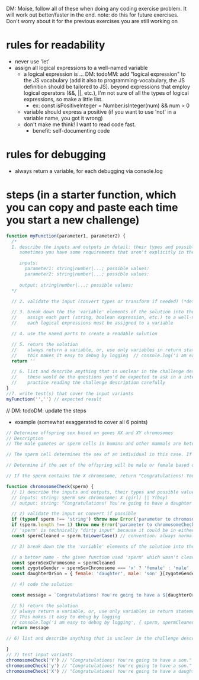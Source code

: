 
DM: Moise, follow all of these when doing any coding exercise problem. It will work out better/faster in the end.
    note: do this for future exercises. Don't worry about it for the previous exercises you are still working on

# rules for readability
* never use 'let'
* assign all logical expressions to a well-named variable
  * a logical expression is ... DM: todoMM: add "logical expression" to the JS vocabulary (add it also to programming-vocabulary, the JS definition should be tailored to JS). beyond expressions that employ logical operators (&&, ||, etc.), I'm not sure of all the types of logical expressions, so make a little list.
    * ex: const isPositiveInteger = Number.isInteger(num) && num > 0
  * variable should express a positive (if you want to use 'not' in a variable name, you got it wrong)
  * don't make me think! I want to read code fast.
	* benefit: self-documenting code

# rules for debugging
* always return a variable, for each debugging via console.log 

# steps (in a starter function, which you can copy and paste each time you start a new challenge)
```js
function myFunction(parameter1, parameter2) {
  /*   
  1. describe the inputs and outputs in detail: their types and possible values
     sometimes you have some requirements that aren't explicitly in the instructions, but are in the example.

     inputs: 
       parameter1: string|number|...; possible values: 
       parameter2: string|number|...; possible values:
       
     output: string|number|...; possible values: 
  */

  // 2. validate the input (convert types or transform if needed) (*defensive coding*)

  // 3. break down the the 'variable' elements of the solution into the most granular (smallest) parts
  //    assign each part (string, boolean expression, etc.) to a well-named, descriptive variable
  //    each logical expressions must be assigned to a variable

  // 4. use the named parts to create a readable solution

  // 5. return the solution
  //    always return a variable, or, use only variables in return statements ()
  //    this makes it easy to debug by logging  // console.log('i am easy to debug by logging', { var1, var2 })
  return ''

  // 6. list and describe anything that is unclear in the challenge description
  //    these would be the questions you'd be expected to ask in a interview situation
  //    practice reading the challenge description carefully
}
//7. write test(s) that cover the input variants
myFunction('','') // expected result
```

// DM: todoDM: update the steps 
* example (somewhat exaggerated to cover all 6 points)
```js
// Determine offspring sex based on genes XX and XY chromosomes
// Description
// The male gametes or sperm cells in humans and other mammals are heterogametic and contain one of two types of sex chromosomes. They are either X or Y. The female gametes or eggs however, contain only the X sex chromosome and are homogametic.

// The sperm cell determines the sex of an individual in this case. If a sperm cell containing an X chromosome fertilizes an egg, the resulting zygote will be XX or female. If the sperm cell contains a Y chromosome, then the resulting zygote will be XY or male.

// Determine if the sex of the offspring will be male or female based on the X or Y chromosome present in the male's sperm.

// If the sperm contains the X chromosome, return "Congratulations! You're going to have a daughter."; If the sperm contains the Y chromosome, return "Congratulations! You're going to have a son.";

function chromosomeCheck(sperm) {
  // 1) describe the inputs and outputs, their types and possible values
  // inputs: string: sperm sex chromosome: X (girl) || Y(boy)
  // output: string: "Congratulations! You're going to have a daughter|son."

  // 2) validate the input or convert if possible
  if (typeof sperm !== 'string') throw new Error('parameter to chromosomeCheck() must be a string')
  if (sperm.length !== 1) throw new Error('parameter to chromosomeCheck() must be one character')
  // 'sperm' is technically "dirty input" because it could be in either case
  const spermCleaned = sperm.toLowerCase() // convention: always normalize TO lowercase, not uppercase

  // 3) break down the the 'variable' elements of the solution into the most granular (smallest) parts; assign each to a well-named, descriptive variable (rename input if needed)

  // a better name - the given function used 'sperm' which wasn't clear
  const spermSexChromosome = spermCleaned
  const zygoteGender = spermSexChromosome === 'x' ? 'female' : 'male'
  const daughterOrSon = { female: 'daughter', male: 'son' }[zygoteGender]

  // 4) code the solution

  const message = `Congratulations! You're going to have a ${daughterOrSon}.`

  // 5) return the solution
  // always return a variable, or, use only variables in return statements (all logical expressions must be assigned to a variable)
  // This makes it easy to debug by logging   
  // console.log('i am easy to debug by logging', { sperm, spermCleaned, spermSexChromosome, zygoteGender, daughterOrSon, message })
  return message

// 6) list and describe anything that is unclear in the challenge description

}
// 7) test input variants
chromosomeCheck('Y') // "Congratulations! You're going to have a son."
chromosomeCheck('y') // "Congratulations! You're going to have a son."
chromosomeCheck('X') // "Congratulations! You're going to have a daughter."

```
